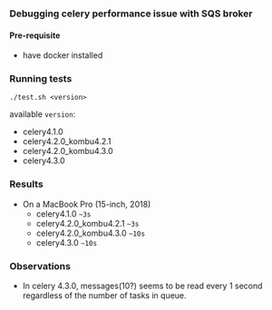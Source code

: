 ### Debugging celery performance issue with SQS broker

#### Pre-requisite
- have docker installed

### Running tests

`./test.sh <version>`

available `version`:
- celery4.1.0
- celery4.2.0_kombu4.2.1
- celery4.2.0_kombu4.3.0
- celery4.3.0
 

### Results
- On a MacBook Pro (15-inch, 2018)
    - celery4.1.0 `~3s`
    - celery4.2.0_kombu4.2.1 `~3s`
    - celery4.2.0_kombu4.3.0 `~10s`
    - celery4.3.0 `~10s`
   
 ### Observations
 - In celery 4.3.0, messages(10?) seems to be read every 1 second regardless of the number of tasks in queue.
